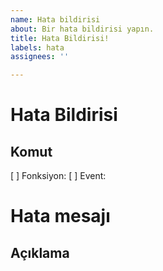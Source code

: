 ```yaml
---
name: Hata bildirisi
about: Bir hata bildirisi yapın.
title: Hata Bildirisi!
labels: hata
assignees: ''

---
```


# Hata Bildirisi

## Komut
[ ] Fonksiyon: 
[ ] Event:

# Hata mesajı
<!--buraya hata mesajı-->

## Açıklama
<!--buraya açıklama-->
